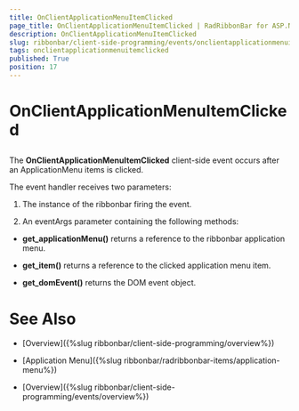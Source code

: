 ```yaml
---
title: OnClientApplicationMenuItemClicked
page_title: OnClientApplicationMenuItemClicked | RadRibbonBar for ASP.NET AJAX Documentation
description: OnClientApplicationMenuItemClicked
slug: ribbonbar/client-side-programming/events/onclientapplicationmenuitemclicked
tags: onclientapplicationmenuitemclicked
published: True
position: 17
---
```


# OnClientApplicationMenuItemClicked



## 

The **OnClientApplicationMenuItemClicked** client-side event occurs after an ApplicationMenu items is clicked.

The event handler receives two parameters:

1. The instance of the ribbonbar firing the event.

1. An eventArgs parameter containing the following methods:

* **get_applicationMenu()** returns a reference to the ribbonbar application menu.

* **get_item()** returns a reference to the clicked application menu item.

* **get_domEvent()** returns the DOM event object.

# See Also

 * [Overview]({%slug ribbonbar/client-side-programming/overview%})

 * [Application Menu]({%slug ribbonbar/radribbonbar-items/application-menu%})

 * [Overview]({%slug ribbonbar/client-side-programming/events/overview%})
